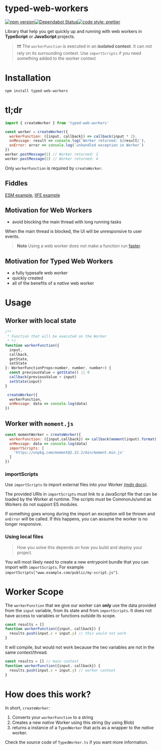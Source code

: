 # typed-web-workers
[![npm version](https://img.shields.io/npm/v/typed-web-workers.svg?style=flat)](https://www.npmjs.com/package/typed-web-workers)[![Dependabot Status](https://api.dependabot.com/badges/status?host=github&repo=AndersCan/typed-web-workers)](https://dependabot.com)[![code style: prettier](https://img.shields.io/badge/code_style-prettier-ff69b4.svg)](https://github.com/prettier/prettier)

Library that help you get quickly up and running with web workers in **TypeScript** or **JavaScript** projects.

> ❗️❗️❗️ The `workerFunction` is executed in an **isolated context**. It can not rely on its surrounding context. Use `importScripts` if you need something added to the worker context

# Installation
`npm install typed-web-workers`

# tl;dr
```javascript
import { createWorker } from 'typed-web-workers'

const worker = createWorker({
  workerFunction: ({input, callback}) => callback(input * 2),
  onMessage: result => console.log(`Worker returned: ${result}`),
  onError: error => console.log(`unhandled exception in Worker`)
})
worker.postMessage(1) // Worker returned: 2
worker.postMessage(2) // Worker returned: 4

```
Only `workerFunction` is required by `createWorker`.

## Fiddles
[ESM example](https://jsfiddle.net/anderscan/80y7xLwe/), [IIFE example](https://jsfiddle.net/anderscan/uw51genv/)

## Motivation for Web Workers
- avoid blocking the main thread with long running tasks

When the main thread is blocked, the UI will be unresponsive to user events.

> **Note** Using a web worker does not make a function run [faster](https://youtu.be/7Rrv9qFMWNM?t=1503). 

## Motivation for Typed Web Workers
- a fully typesafe web worker
- quickly created
- all of the benefits of a _native_ web worker


# Usage

## Worker with local state

```javascript
/**
 * Function that will be executed on the Worker
 * */
function workerFunction({
  input,
  callback,
  getState,
  setState
}: WorkerFunctionProps<number, number, number>) {
  const previousValue = getState() || 0
  callback(previousValue + input)
  setState(input)
}

 createWorker({
  workerFunction,
  onMessage: data => console.log(data)
})
```

## Worker with `moment.js` 

```javascript
const momentWorker = createWorker({
  workerFunction: ({input,callback}) => callback(moment(input).format('YYYY')),
  onMessage: data => console.log(data)
  importScripts: [
    'https://unpkg.com/moment@2.22.2/min/moment.min.js'
  ]
})
```

### importScripts
 Use `importScripts` to import external files into your Worker [(mdn docs)](https://developer.mozilla.org/en-US/docs/Web/API/WorkerGlobalScope/importScripts).

The provided URIs in `importScripts` must link to a JavaScript file that can be loaded by the Worker at runtime. The scripts must be CommonJs/umd as Workers do not support ES modules.

If something goes wrong during the import an exception will be thrown and `onError` will be called. If this happens, you can assume the worker is no longer responsive.

### Using local files
> How you solve this depends on how you build and deploy your project.

You will most likely need to create a new entrypoint bundle that you can import with `importScripts`. For example `importScripts["www.example.com/public/my-script.js"]`.

# Worker Scope
The `workerFunction` that we give our worker can **only** use the data provided from the `input` variable, from its state and from `importScripts`. It does not have access to variables or functions outside its scope.

```javascript
const results = []
function workerFunction({input, callback}) {
  results.push(input.x + input.y) // this would not work
}
```
It will compile, but would not work because the two variables are not in the same context/thread.

```javascript
const results = [] // main context
function workerFunction({input, callback}) {
  results.push(input.x + input.y) // worker context
}
```

# How does this work?
In short, `createWorker`:
1. Converts your `workerFunction` to a string
2. Creates a new _native_ Worker using this string (by using Blob)
3. returns a instance of a `TypedWorker` that acts as a wrapper to the _native_ worker.

Check the source code of `TypedWorker.ts` if you want more information.
